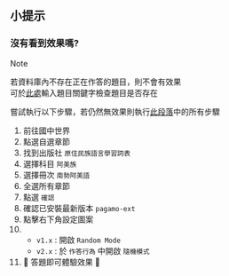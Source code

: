 ## 小提示

### 沒有看到效果嗎?

> [!Note]
> 若資料庫內不存在正在作答的題目，則不會有效果<br>
> 可於[此處](https://pagamo-api.vercel.app/)輸入題目關鍵字檢查題目是否存在

嘗試執行以下步驟，若仍然無效果則執行[此段落](./README.md#使用方式)中的所有步驟

1. 前往國中世界
2. 點選自選章節
3. 找到出版社 `原住民族語言學習詞表`
4. 選擇科目 `阿美族`
5. 選擇冊次 `南勢阿美語`
6. 全選所有章節
7. 點選 `確認`
8. 確認已安裝最新版本 `pagamo-ext`
9. 點擊右下角設定圖案
10. - `v1.x` : 開啟 `Random Mode`
    - `v2.x` : 於 `作答行為` 中開啟 `隨機模式`
11. 🎉 答題即可體驗效果 🎉
